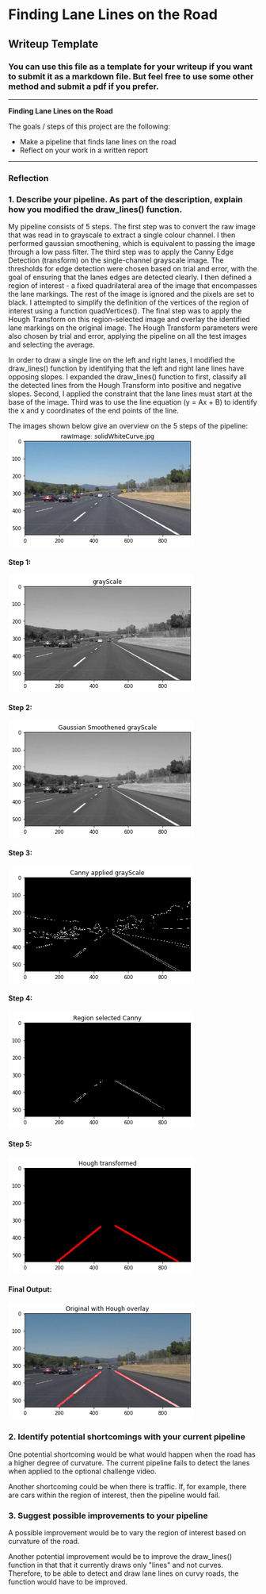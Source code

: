 # **Finding Lane Lines on the Road**

## Writeup Template

### You can use this file as a template for your writeup if you want to submit it as a markdown file. But feel free to use some other method and submit a pdf if you prefer.

---

**Finding Lane Lines on the Road**

The goals / steps of this project are the following:
* Make a pipeline that finds lane lines on the road
* Reflect on your work in a written report


[//]: # (Image References)

[image1]: ./test_images_output/rawImage1.jpg "Raw Image"
[image2]: ./test_images_output/grayscale1.jpg "Grayscale"
[image3]: ./test_images_output/guassian1.jpg "Gaussian Smoothened Grayscale"
[image4]: ./test_images_output/canny1.jpg "Canny applied grayScale"
[image5]: ./test_images_output/region1.jpg "Region selected Canny"
[image6]: ./test_images_output/hough1.jpg "Hough transformed"
[image7]: ./test_images_output/final1.jpg "Original with Hough overlay"

---

### Reflection

### 1. Describe your pipeline. As part of the description, explain how you modified the draw_lines() function.

My pipeline consists of 5 steps. The first step was to convert the raw image that was read in to grayscale to extract a single colour channel. I then performed gaussian smoothening, which is equivalent to passing the image through a low pass filter. The third step was to apply the Canny Edge Detection (transform) on the single-channel grayscale image. The thresholds for edge detection were chosen based on trial and error, with the goal of ensuring that the lanes edges are detected clearly. I then defined a region of interest - a fixed quadrilateral area of the image that encompasses the lane markings. The rest of the image is ignored and the pixels are set to black. I attempted to simplify the definition of the vertices of the region of interest using a function quadVertices(). The final step was to apply the Hough Transform on this region-selected image and overlay the identified lane markings on the original image. The Hough Transform parameters were also chosen by trial and error, applying the pipeline on all the test images and selecting the average.

In order to draw a single line on the left and right lanes, I modified the draw_lines() function by identifying that the left and right lane lines have opposing slopes. I expanded the draw_lines() function to first, classify all the detected lines from the Hough Transform into positive and negative slopes. Second, I applied the constraint that the lane lines must start at the base of the image. Third was to use the line equation (y = Ax + B) to identify the x and y coordinates of the end points of the line.

The images shown below give an overview on the 5 steps of the pipeline:
![alt text][image1]

#### Step 1:
![alt text][image2]

#### Step 2:
![alt text][image3]

#### Step 3:
![alt text][image4]

#### Step 4:
![alt text][image5]

#### Step 5:
![alt text][image6]

#### Final Output:
![alt text][image7]

### 2. Identify potential shortcomings with your current pipeline


One potential shortcoming would be what would happen when the road has a higher degree of curvature. The current pipeline fails to detect the lanes when applied to the optional challenge video.  

Another shortcoming could be when there is traffic. If, for example, there are cars within the region of interest, then the pipeline would fail.


### 3. Suggest possible improvements to your pipeline

A possible improvement would be to vary the region of interest based on curvature of the road.

Another potential improvement would be to improve the draw_lines() function in that that it currently draws only "lines" and not curves. Therefore, to be able to detect and draw lane lines on curvy roads, the function would have to be improved.
